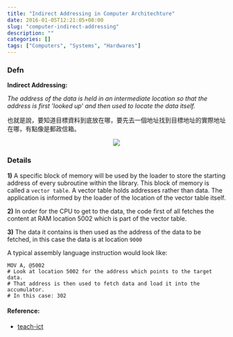 ```yaml
---
title: "Indirect Addressing in Computer Architechture"
date: 2016-01-05T12:21:05+08:00
slug: "computer-indirect-addressing"
description: ""
categories: []
tags: ["Computers", "Systems", "Hardwares"]
---
```


### Defn
**Indirect Addressing:**

_The address of the data is held in an intermediate location so that the address is first 'looked up' and then used to locate the data itself._

也就是說，要知道目標資料到底放在哪，要先去一個地址找到目標地址的實際地址在哪，有點像是郵政信箱。

<p align="center">
  <img src="/images/2016-01/indirect-addressing.png"/>
</p>

### Details
**1)** A specific block of memory will be used by the loader to store the starting address of every subroutine within the library. This block of memory is called a `vector table`. A vector table holds addresses rather than data. The application is informed by the loader of the location of the vector table itself.

**2)** In order for the CPU to get to the data, the code first of all fetches the content at RAM location 5002 which is part of the vector table.

	
**3)** The data it contains is then used as the address of the data to be fetched, in this case the data is at location `9000`


A typical assembly language instruction would look like:
```
MOV A, @5002
# Look at location 5002 for the address which points to the target data.
# That address is then used to fetch data and load it into the accumulator.
# In this case: 302
```

#### Reference:
- [teach-ict](http://www.teach-ict.com/as_as_computing/ocr/H447/F453/3_3_8/lowlevel/miniweb/pg4.htm)
